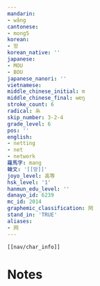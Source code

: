 ```yaml
---
mandarin:
- wǎng
cantonese:
- mong5
korean:
- 망
korean_native: ''
japanese:
- MOU
- BOU
japanese_nanori: ''
vietnamese:
middle_chinese_initial: m
middle_chinese_final: ʉɐŋ
stroke_count: 6
radical: 糸
skip_number: 3-2-4
grade_level: 6
pos: ''
english:
- netting
- net
- network
羅馬字: mang
韓文: '[[망]]'
joyo_level: 高等
hsk_level: '1'
hanmun_edu_level: ''
danayo_id: 6239
mc_id: 2014
graphemic_classification: 罔
stand_in: 'TRUE'
aliases:
- 网
---
```

```meta-bind-embed
[[nav/char_info]]
```

# Notes
